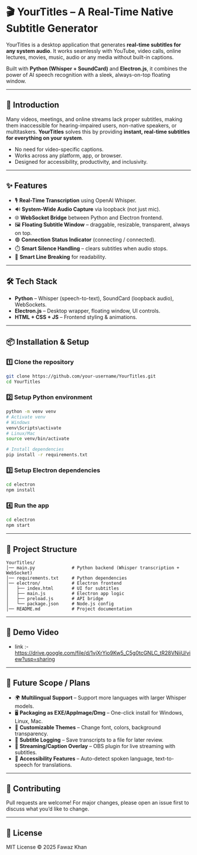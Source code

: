 # 🎬 YourTitles – A Real-Time Native Subtitle Generator

YourTitles is a desktop application that generates **real-time subtitles for any system audio**.
It works seamlessly with YouTube, video calls, online lectures, movies, music, audio or any media without built-in captions.

Built with **Python (Whisper + SoundCard)** and **Electron.js**, it combines the power of AI speech recognition with a sleek, always-on-top floating window.

---

## 🚀 Introduction

Many videos, meetings, and online streams lack proper subtitles, making them inaccessible for hearing-impaired users, non-native speakers, or multitaskers.
**YourTitles** solves this by providing **instant, real-time subtitles for everything on your system**.

* No need for video-specific captions.
* Works across any platform, app, or browser.
* Designed for accessibility, productivity, and inclusivity.

---

## ✨ Features

* 🎙️ **Real-Time Transcription** using OpenAI Whisper.
* 🔊 **System-Wide Audio Capture** via loopback (not just mic).
* 🌐 **WebSocket Bridge** between Python and Electron frontend.
* 🖼️ **Floating Subtitle Window** – draggable, resizable, transparent, always on top.
* 🟢 **Connection Status Indicator** (connecting / connected).
* ⏱️ **Smart Silence Handling** – clears subtitles when audio stops.
* 📝 **Smart Line Breaking** for readability.

---

## 🛠️ Tech Stack

* **Python** – Whisper (speech-to-text), SoundCard (loopback audio), WebSockets.
* **Electron.js** – Desktop wrapper, floating window, UI controls.
* **HTML + CSS + JS** – Frontend styling & animations.

---

## 📦 Installation & Setup

### 1️⃣ Clone the repository

```bash
git clone https://github.com/your-username/YourTitles.git
cd YourTitles
```

### 2️⃣ Setup Python environment

```bash
python -m venv venv
# Activate venv
# Windows
venv\Scripts\activate
# Linux/Mac
source venv/bin/activate

# Install dependencies
pip install -r requirements.txt
```

### 3️⃣ Setup Electron dependencies

```bash
cd electron
npm install
```

### 4️⃣ Run the app

```bash
cd electron
npm start
```

---

## 📂 Project Structure

```
YourTitles/
│── main.py              # Python backend (Whisper transcription + WebSocket)
│── requirements.txt     # Python dependencies
│── electron/            # Electron frontend
│   ├── index.html       # UI for subtitles
│   ├── main.js          # Electron app logic
│   ├── preload.js       # API bridge
│   └── package.json     # Node.js config
│── README.md            # Project documentation
```

---

## 🎥 Demo Video

* link :- https://drive.google.com/file/d/1vjXrYio9Kw5_C5g0tcGNLC_tR28VNiiU/view?usp=sharing

---
## 🎯 Future Scope / Plans

* 🌍 **Multilingual Support** – Support more languages with larger Whisper models.
* 🖥️ **Packaging as EXE/AppImage/Dmg** – One-click install for Windows, Linux, Mac.
* 🎨 **Customizable Themes** – Change font, colors, background transparency.
* 📑 **Subtitle Logging** – Save transcripts to a file for later review.
* 🎥 **Streaming/Caption Overlay** – OBS plugin for live streaming with subtitles.
* 🤝 **Accessibility Features** – Auto-detect spoken language, text-to-speech for translations.

---

## 🤝 Contributing

Pull requests are welcome!
For major changes, please open an issue first to discuss what you’d like to change.

---

## 📜 License

MIT License © 2025 Fawaz Khan
